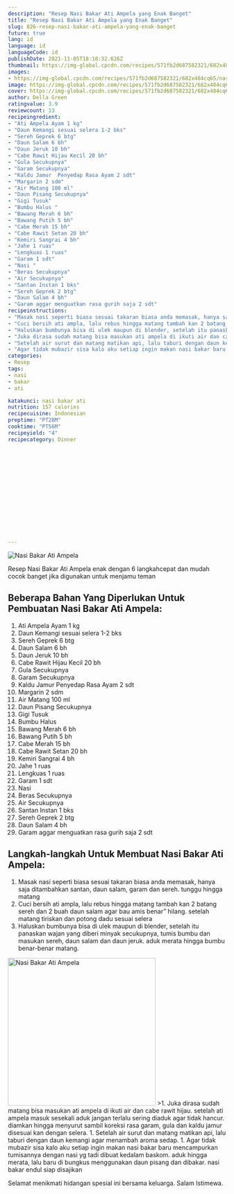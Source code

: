 ```yaml
---
description: "Resep Nasi Bakar Ati Ampela yang Enak Banget"
title: "Resep Nasi Bakar Ati Ampela yang Enak Banget"
slug: 826-resep-nasi-bakar-ati-ampela-yang-enak-banget
future: true
lang: id
language: id
languageCode: id
publishDate: 2021-11-05T18:10:32.626Z 
thumbnail: https://img-global.cpcdn.com/recipes/571fb2d687582321/682x484cq65/nasi-bakar-ati-ampela-foto-resep-utama.png
images:
- https://img-global.cpcdn.com/recipes/571fb2d687582321/682x484cq65/nasi-bakar-ati-ampela-foto-resep-utama.png
image: https://img-global.cpcdn.com/recipes/571fb2d687582321/682x484cq65/nasi-bakar-ati-ampela-foto-resep-utama.png
cover: https://img-global.cpcdn.com/recipes/571fb2d687582321/682x484cq65/nasi-bakar-ati-ampela-foto-resep-utama.png
author: Della Green
ratingvalue: 3.9
reviewcount: 13
recipeingredient:
- "Ati Ampela Ayam 1 kg"
- "Daun Kemangi sesuai selera 1-2 bks"
- "Sereh Geprek 6 btg"
- "Daun Salam 6 bh"
- "Daun Jeruk 10 bh"
- "Cabe Rawit Hijau Kecil 20 bh"
- "Gula Secukupnya"
- "Garam Secukupnya"
- "Kaldu Jamur  Penyedap Rasa Ayam 2 sdt"
- "Margarin 2 sdm"
- "Air Matang 100 ml"
- "Daun Pisang Secukupnya"
- "Gigi Tusuk"
- "Bumbu Halus "
- "Bawang Merah 6 bh"
- "Bawang Putih 5 bh"
- "Cabe Merah 15 bh"
- "Cabe Rawit Setan 20 bh"
- "Kemiri Sangrai 4 bh"
- "Jahe 1 ruas"
- "Lengkuas 1 ruas"
- "Garam 1 sdt"
- "Nasi "
- "Beras Secukupnya"
- "Air Secukupnya"
- "Santan Instan 1 bks"
- "Sereh Geprek 2 btg"
- "Daun Salam 4 bh"
- "Garam aggar menguatkan rasa gurih saja 2 sdt"
recipeinstructions:
- "Masak nasi seperti biasa sesuai takaran biasa anda memasak, hanya saja ditambahkan santan, daun salam, garam dan sereh. tunggu hingga matang"
- "Cuci bersih ati ampla, lalu rebus hingga matang tambah kan 2 batang sereh dan 2 buah daun salam agar bau amis benar” hilang. setelah matang tiriskan dan potong dadu sesuai selera"
- "Haluskan bumbunya bisa di ulek maupun di blender, setelah itu panaskan wajan yang diberi minyak secukupnya, tumis bumbu dan masukan sereh, daun salam dan daun jeruk. aduk merata hingga bumbu benar-benar matang."
- "Juka dirasa sudah matang bisa masukan ati ampela di ikuti air dan cabe rawit hijau. setelah ati ampela masuk sesekali aduk jangan terlalu sering diaduk agar tidak hancur. diamkan hingga menyurut sambil koreksi rasa garam, gula dan kaldu jamur disesuai kan dengan selera."
- "Setelah air surut dan matang matikan api, lalu taburi dengan daun kemangi agar menambah aroma sedap."
- "Agar tidak mubazir sisa kalo aku setiap ingin makan nasi bakar baru mencampurkan tumisannya dengan nasi yg tadi dibuat kedalam baskom. aduk hingga merata, lalu baru di bungkus menggunakan daun pisang dan dibakar. nasi bakar endul siap disajikan"
categories:
- Resep
tags:
- nasi
- bakar
- ati

katakunci: nasi bakar ati 
nutrition: 157 calories
recipecuisine: Indonesian
preptime: "PT28M"
cooktime: "PT56M"
recipeyield: "4"
recipecategory: Dinner


     
    
    
    
    
    
    
    
    
    
    
      
    
---
```



![Nasi Bakar Ati Ampela](https://img-global.cpcdn.com/recipes/571fb2d687582321/682x484cq65/nasi-bakar-ati-ampela-foto-resep-utama.png)

Resep Nasi Bakar Ati Ampela  enak dengan 6 langkahcepat dan mudah cocok banget jika digunakan untuk menjamu teman

<!--inarticleads1-->

## Beberapa Bahan Yang Diperlukan Untuk Pembuatan Nasi Bakar Ati Ampela:

1. Ati Ampela Ayam 1 kg
1. Daun Kemangi sesuai selera 1-2 bks
1. Sereh Geprek 6 btg
1. Daun Salam 6 bh
1. Daun Jeruk 10 bh
1. Cabe Rawit Hijau Kecil 20 bh
1. Gula Secukupnya
1. Garam Secukupnya
1. Kaldu Jamur  Penyedap Rasa Ayam 2 sdt
1. Margarin 2 sdm
1. Air Matang 100 ml
1. Daun Pisang Secukupnya
1. Gigi Tusuk
1. Bumbu Halus 
1. Bawang Merah 6 bh
1. Bawang Putih 5 bh
1. Cabe Merah 15 bh
1. Cabe Rawit Setan 20 bh
1. Kemiri Sangrai 4 bh
1. Jahe 1 ruas
1. Lengkuas 1 ruas
1. Garam 1 sdt
1. Nasi 
1. Beras Secukupnya
1. Air Secukupnya
1. Santan Instan 1 bks
1. Sereh Geprek 2 btg
1. Daun Salam 4 bh
1. Garam aggar menguatkan rasa gurih saja 2 sdt



<!--inarticleads2-->

## Langkah-langkah Untuk Membuat Nasi Bakar Ati Ampela:

1. Masak nasi seperti biasa sesuai takaran biasa anda memasak, hanya saja ditambahkan santan, daun salam, garam dan sereh. tunggu hingga matang
1. Cuci bersih ati ampla, lalu rebus hingga matang tambah kan 2 batang sereh dan 2 buah daun salam agar bau amis benar” hilang. setelah matang tiriskan dan potong dadu sesuai selera
1. Haluskan bumbunya bisa di ulek maupun di blender, setelah itu panaskan wajan yang diberi minyak secukupnya, tumis bumbu dan masukan sereh, daun salam dan daun jeruk. aduk merata hingga bumbu benar-benar matang.
<img class="lazyload" data-src="//assets-global.cpcdn.com/assets/icons/button_play-2c75c40dde080a61004c1f40b05d8f140eaff45d7e9e6481dc71c63d2e7c4909.png" alt="Nasi Bakar Ati Ampela" width="340" height="340">
>1. Juka dirasa sudah matang bisa masukan ati ampela di ikuti air dan cabe rawit hijau. setelah ati ampela masuk sesekali aduk jangan terlalu sering diaduk agar tidak hancur. diamkan hingga menyurut sambil koreksi rasa garam, gula dan kaldu jamur disesuai kan dengan selera.
1. Setelah air surut dan matang matikan api, lalu taburi dengan daun kemangi agar menambah aroma sedap.
1. Agar tidak mubazir sisa kalo aku setiap ingin makan nasi bakar baru mencampurkan tumisannya dengan nasi yg tadi dibuat kedalam baskom. aduk hingga merata, lalu baru di bungkus menggunakan daun pisang dan dibakar. nasi bakar endul siap disajikan




Selamat menikmati hidangan spesial ini bersama keluarga. Salam Istimewa.

